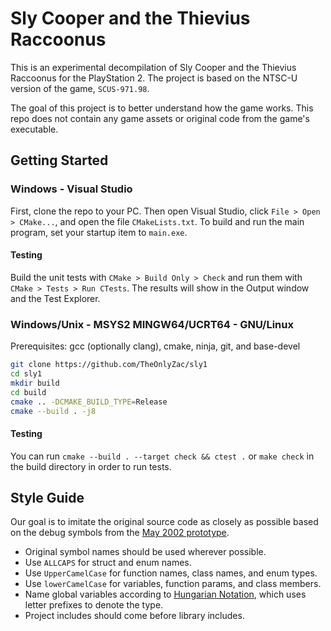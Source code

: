 # Sly Cooper and the Thievius Raccoonus

This is an experimental decompilation of Sly Cooper and the Thievius Raccoonus for the PlayStation 2. The project is based on the NTSC-U version of the game, `SCUS-971.98`.

The goal of this project is to better understand how the game works. This repo does not contain any game assets or original code from the game's executable.

## Getting Started

### Windows - Visual Studio

First, clone the repo to your PC. Then open Visual Studio, click `File > Open > CMake...`, and open the file `CMakeLists.txt`. To build and run the main program, set your startup item to `main.exe`.

#### Testing

Build the unit tests with `CMake > Build Only > Check` and run them with `CMake > Tests > Run CTests`. The results will show in the Output window and the Test Explorer.

### Windows/Unix - MSYS2 MINGW64/UCRT64 - GNU/Linux

Prerequisites: gcc (optionally clang), cmake, ninja, git, and base-devel

```bash
git clone https://github.com/TheOnlyZac/sly1
cd sly1
mkdir build
cd build
cmake .. -DCMAKE_BUILD_TYPE=Release
cmake --build . -j8
```

#### Testing

You can run `cmake --build . --target check && ctest .`  or `make check` in the build directory in order to run tests.

## Style Guide

Our goal is to imitate the original source code as closely as possible based on the debug symbols from the [May 2002 prototype](https://hiddenpalace.org/Sly_Cooper_and_the_Thievius_Raccoonus_(May_19,_2002_prototype)).

* Original symbol names should be used wherever possible.
* Use `ALLCAPS` for struct and enum names.
* Use `UpperCamelCase` for function names, class names, and enum types.
* Use `lowerCamelCase` for variables, function params, and class members.
* Name global variables according to [Hungarian Notation](https://en.wikipedia.org/wiki/Hungarian_notation), which uses letter prefixes to denote the type.
* Project includes should come before library includes.

